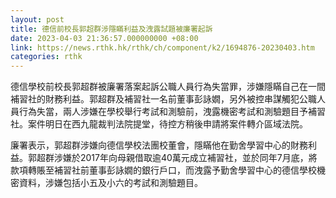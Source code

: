 ```yaml
---
layout: post
title: 德信前校長郭超群涉隱瞞利益及洩露試題被廉署起訴
date: 2023-04-03 21:36:57.000000000 +08:00
link: https://news.rthk.hk/rthk/ch/component/k2/1694876-20230403.htm
categories: rthk
---
```


德信學校前校長郭超群被廉署落案起訴公職人員行為失當罪，涉嫌隱瞞自己在一間補習社的財務利益。郭超群及補習社一名前董事彭詠嫺，另外被控串謀觸犯公職人員行為失當，兩人涉嫌在學校舉行考試和測驗前，洩露機密考試和測驗題目予補習社。案件明日在西九龍裁判法院提堂，待控方稍後申請將案件轉介區域法院。

廉署表示，郭超群涉嫌向德信學校法團校董會，隱瞞他在勤舍學習中心的財務利益。郭超群涉嫌於2017年向母親借取逾40萬元成立補習社，並於同年7月底，將款項轉賬至補習社前董事彭詠嫺的銀行戶口，而洩露予勤舍學習中心的德信學校機密資料，涉嫌包括小五及小六的考試和測驗題目。
